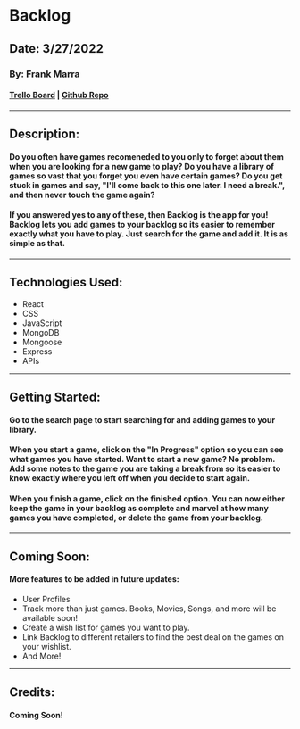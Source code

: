 # Backlog

## Date: 3/27/2022

### By: Frank Marra

#### [Trello Board](https://trello.com/b/gYISb0XQ/backlog) | [Github Repo](https://github.com/frankmarra/Backlog)

---

## Description:

#### Do you often have games recomeneded to you only to forget about them when you are looking for a new game to play? Do you have a library of games so vast that you forget you even have certain games? Do you get stuck in games and say, "I'll come back to this one later. I need a break.", and then never touch the game again?

#### If you answered yes to any of these, then Backlog is the app for you! Backlog lets you add games to your backlog so its easier to remember exactly what you have to play. Just search for the game and add it. It is as simple as that.

---

## Technologies Used:

- React
- CSS
- JavaScript
- MongoDB
- Mongoose
- Express
- APIs

---

## Getting Started:

#### Go to the search page to start searching for and adding games to your library.

#### When you start a game, click on the "In Progress" option so you can see what games you have started. Want to start a new game? No problem. Add some notes to the game you are taking a break from so its easier to know exactly where you left off when you decide to start again.

#### When you finish a game, click on the finished option. You can now either keep the game in your backlog as complete and marvel at how many games you have completed, or delete the game from your backlog.

---

## Coming Soon:

#### More features to be added in future updates:

- User Profiles
- Track more than just games. Books, Movies, Songs, and more will be available soon!
- Create a wish list for games you want to play.
- Link Backlog to different retailers to find the best deal on the games on your wishlist.
- And More!

---

## Credits:

#### Coming Soon!
